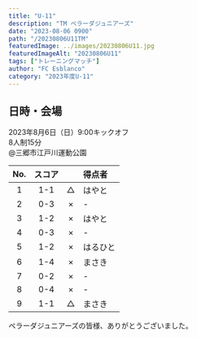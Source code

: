 ```yaml
---
title: "U-11"
description: "TM ペラーダジュニアーズ"
date: "2023-08-06 0900"
path: "/20230806U11TM"
featuredImage: ../images/20230806U11.jpg
featuredImageAlt: "20230806U11"
tags: ["トレーニングマッチ"]
author: "FC Esblanco"
category: "2023年度U-11"
---
```


## 日時・会場

2023年8月6日（日）9:00キックオフ<br>
8人制15分<br>
@三郷市江戸川運動公園

| No.| スコア |   | 得点者  |
|:--:|:------:|:-:|:--------|
| 1  | 1-1 | △ |はやと|
| 2  | 0-3 | × |-|
| 3  | 1-2 | × |はやと|
| 4  | 0-3 | × |-|
| 5  | 1-2 | × |はるひと|
| 6  | 1-4 | × |まさき|
| 7  | 0-2 | × |-|
| 8  | 0-4 | × |-|
| 9  | 1-1 | △ |まさき|

ペラーダジュニアーズの皆様、ありがとうございました。